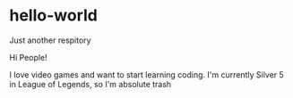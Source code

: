 # hello-world
Just another respitory

Hi People!

I love video games and want to start learning coding.
I'm currently Silver 5 in League of Legends, so I'm absolute trash
